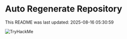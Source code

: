 # Auto Regenerate Repository

This README was last updated: 2025-08-16 05:30:59

 ![TryHackMe](https://tryhackme.com/badge/533634)